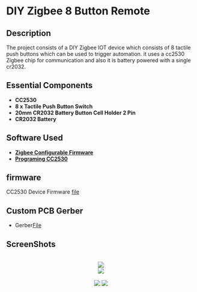 <h1>DIY Zigbee 8 Button Remote </h1> 


<h2>Description</h2>
The project consists of a  DIY Zigbee  IOT device which consists of 8 tactile push buttons which can be used to trigger automation. it uses a cc2530 Zigbee chip for  communication and also it is battery powered with a single cr2032. 

<h2>Essential Components</h2>

- <b>CC2530</b> 
- <b>8 x Tactile Push Button Switch</b>
- <b>20mm CR2032 Battery Button Cell Holder 2 Pin </b>
- <b>CR2032 Battery</b>






<h2>Software  Used </h2>

- <b>[Zigbee Configurable Firmware](https://ptvo.info/zigbee-switch-configurable-firmware-v2-210/)</b>
- <b>[Programing CC2530](https://blog.boris-wach.de/permalink/265)</b>


 <h2>firmware </h2>

CC2530 Device Firmware [file](https://github.com/delta010/Zigbee-8-Button-Remote/blob/main/8_button_FreePad.hex)

 

<h2>Custom PCB Gerber</h2>
  
   -  Gerber[File](https://github.com/delta010/Zigbee-Energy-Monitor/blob/main/zigbeepzem.zip)
 
<h2>ScreenShots</h2> 

<p align="center">
 <br/>
<img src="https://github.com/delta010/Zigbee-Energy-Monitor/assets/29528880/5a0b0df7-fcdf-4106-926f-9a0a39c8d6a9" />
<br />


<img src="https://github.com/delta010/Zigbee-Energy-Monitor/assets/29528880/def497b7-8cd3-48a2-bcf2-04cbe828027e"/>
<br />
<br />

<img src="https://github.com/delta010/Zigbee-Energy-Monitor/assets/29528880/71855a93-a9ec-45e8-9b36-9bdfa8f40598"/>

<img src="https://github.com/delta010/Zigbee-Energy-Monitor/assets/29528880/2e4d5bfa-cc3c-47b3-a0ea-4ea200192c8a"/>
</p>

<!--
 ```diff
- text in red
+ text in green
! text in orange
# text in gray
@@ text in purple (and bold)@@
```
--!>
